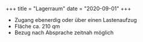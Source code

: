+++
title = "Lagerraum"
date = "2020-09-01"
+++

- Zugang ebenerdig oder über einen Lastenaufzug
- Fläche ca. 210 qm
- Bezug nach Absprache zeitnah möglich